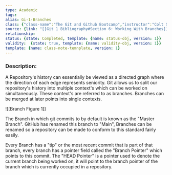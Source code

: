 ```yaml
---
type: Academic
tags:
alias: Gi-1-Branches
class: {"class-name":"The Git and Github Bootcamp","instructor":"Colt Steele","medium":"Online Course","start-date":"2023-04-25","online-platform":"Udemy","length":"17 hours","class-alias":"Gi-1","template":{"name":"class-online-course-obj","version":1}}
source: {link: "[[Git 1 Bibliography#Section 6: Working With Branches]]", alias: Sec6-Gi-1, template: {name: bib-source-obj , version: 1}}
relationship: 
status: {state: Completed, template: {name: status-obj, version: 1}}
validity:  {state: true, template: {name: validity-obj, version: 1}}
template: {name: class-note-temnplate, version: 1}
---
```

### Description: 
A Repository's history can essentially be viewed as a directed graph where the direction of each edge represents seniority. Git allows us to split our repository's history into multiple context's which can be worked on simultaneously. These context's are referred to as branches. Branches can be merged at later points into single contexts. 

![[Branch Figure 1]]

The Branch in which git commits to by default is known as the "Master Branch". GitHub has renamed this branch to "Main", Branches can be renamed so a repository can be made to conform to this standard fairly easily. 

Every Branch has a "tip" or the most recent commit that is part of that branch, every branch has a pointer field called the "Branch Pointer" which points to this commit. The "HEAD Pointer" is a pointer used to denote the current branch being worked on, it will point to the branch pointer of the branch which is currently occupied in a repository.

